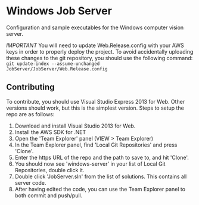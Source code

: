 Windows Job Server
==============

Configuration and sample executables for the Windows computer vision server.

*IMPORTANT* You will need to update Web.Release.config with your AWS keys in order to properly deploy the project. To avoid accidentally uploading these changes to the git repository, you should use the following command: `git update-index --assume-unchanged JobServer/JobServer/Web.Release.config`

Contributing
--------------

To contribute, you should use Visual Studio Express 2013 for Web. Other versions should work, but this is the simplest version.
Steps to setup the repo are as follows:

1. Download and install Visual Studio 2013 for Web.
2. Install the AWS SDK for .NET
3. Open the 'Team Explorer' panel (VIEW > Team Explorer)
4. In the Team Explorer panel, find 'Local Git Repositories' and press 'Clone'.
5. Enter the https URL of the repo and the path to save to, and hit 'Clone'.
6. You should now see 'windows-server' in your list of Local Git Repositories, double click it.
7. Double click 'JobServer.sln' from the list of solutions. This contains all server code.
8. After having edited the code, you can use the Team Explorer panel to both commit and push/pull.
